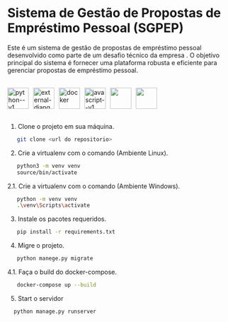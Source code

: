 # Sistema de Gestão de Propostas de Empréstimo Pessoal (SGPEP)

Este é um sistema de gestão de propostas de empréstimo pessoal desenvolvido como parte de um desafio técnico da empresa <a href="https://digitalsys.com.br/"></a>. O objetivo principal do sistema é fornecer uma plataforma robusta e eficiente para gerenciar propostas de empréstimo pessoal.

<br>

<div style="display: flex;">
  <img width="48" height="48" src="https://img.icons8.com/color/48/python--v1.png" alt="python--v1" style="margin-right: 10px;"/>
  <img width="48" height="48" src="https://img.icons8.com/external-tal-revivo-color-tal-revivo/48/external-django-a-high-level-python-web-framework-that-encourages-rapid-development-logo-color-tal-revivo.png" alt="external-django-a-high-level-python-web-framework-that-encourages-rapid-development-logo-color-tal-revivo" style="margin-right: 10px;"/>
  <img width="48" height="48" src="https://img.icons8.com/color/48/docker.png" alt="docker" style="margin-right: 10px;"/>
  <img width="48" height="48" src="https://img.icons8.com/color/48/javascript--v1.png" alt="javascript--v1" style="margin-right: 10px;"/>
  <img width="48" height="48" src="https://upload.wikimedia.org/wikipedia/commons/1/19/Celery_logo.png" style="margin-right: 10px;"/>
  <img width="48" height="48" src="https://cdn.freebiesupply.com/logos/large/2x/rabbitmq-logo-png-transparent.png"style="margin-right: 10px;"/>
  
</div>

<br>


1. Clone o projeto em sua máquina.
```bash
   git clone <url do repositorio>
```

2. Crie a virtualenv com o comando (Ambiente Linux).
```bash
   python3 -m venv venv
   source/bin/activate
```

2.1. Crie a virtualenv com o comando (Ambiente Windows).
```bash
   python -m venv venv
   .\venv\Scripts\activate
```

3. Instale os pacotes requeridos.
```bash
   pip install -r requirements.txt
```

4. Migre o projeto.
```bash
   python manege.py migrate
```

4.1. Faça o build do docker-compose.
```bash
   docker-compose up --build
```

5. Start o servidor

```bash
  python manage.py runserver
```
